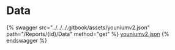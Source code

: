 # Data

{% swagger src="../../../.gitbook/assets/youniumv2.json" path="/Reports/{id}/Data" method="get" %}
[youniumv2.json](../../../.gitbook/assets/youniumv2.json)
{% endswagger %}
